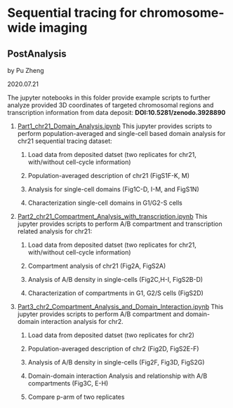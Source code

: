 # Sequential tracing for chromosome-wide imaging

## PostAnalysis

by Pu Zheng

2020.07.21

The jupyter notebooks in this folder provide example scripts to further analyze provided 3D coordinates of targeted chromosomal regions and transcription information from data deposit: **DOI:10.5281/zenodo.3928890**

1. [Part1_chr21_Domain_Analysis.ipynb](https://github.com/ZhuangLab/Chromatin_Analysis_2020_cell/blob/master/sequential_tracing/PostAnalysis/Part1_chr21_Domain_Analysis.ipynb)
    This jupyter provides scripts to perform population-averaged and single-cell based domain analysis for chr21 sequential tracing dataset:

    1. Load data from deposited datset (two replicates for chr21, with/without cell-cycle information)

    2. Population-averaged description of chr21 (FigS1F-K, M)

    3. Analysis for single-cell domains (Fig1C-D, I-M, and FigS1N)

    4. Characterization single-cell domains in G1/G2-S cells

2. [Part2_chr21_Compartment_Analysis_with_transcription.ipynb](https://github.com/ZhuangLab/Chromatin_Analysis_2020_cell/blob/master/sequential_tracing/PostAnalysis/Part2_chr21_Compartment_Analysis_with_transcription.ipynb)
    This jupyter provides scripts to perform A/B compartment and transcription related analysis for chr21:

    1. Load data from deposited datset (two replicates for chr21, with/without cell-cycle information)

    2. Compartment analysis of chr21 (Fig2A, FigS2A)

    3. Analysis of A/B density in single-cells (Fig2C,H-I, FigS2B-D)

    4. Characterization of compartments in G1, G2/S cells (FigS2D)


3. [Part3_chr2_Compartment_Analysis_and_Domain_Interaction.ipynb](https://github.com/ZhuangLab/Chromatin_Analysis_2020_cell/blob/master/sequential_tracing/PostAnalysis/Part3_chr2_Compartment_Analysis_and_Domain_Interaction.ipynb)
    This jupyter provides scripts to perform A/B compartment and domain-domain interaction  analysis for chr2.

    1. Load data from deposited datset (two replicates for chr2)

    2. Population-averaged description of chr2 (Fig2D, FigS2E-F)

    3. Analysis of A/B density in single-cells (Fig2F, Fig3D, FigS2G)

    4. Domain-domain interaction Analysis and relationship with A/B compartments (Fig3C, E-H)

    5. Compare p-arm of two replicates